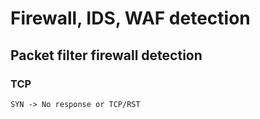 # Firewall, IDS, WAF detection

## Packet filter firewall detection

  ### TCP
  
    SYN -> No response or TCP/RST 
